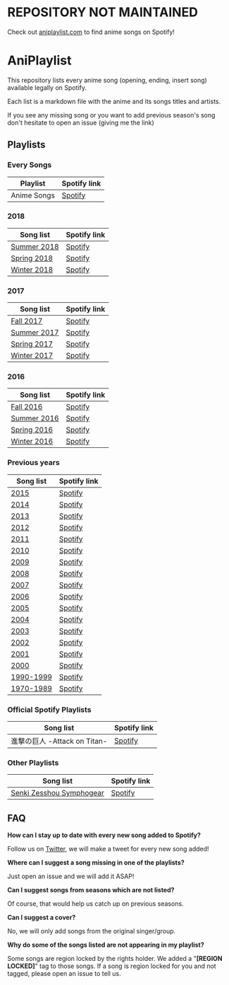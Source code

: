 # REPOSITORY NOT MAINTAINED

Check out [aniplaylist.com](https://aniplaylist.com) to find anime songs on Spotify!


# AniPlaylist

This repository lists every anime song (opening, ending, insert song) available legally on Spotify. 

Each list is a markdown file with the anime and its songs titles and artists.

If you see any missing song or you want to add previous season's song don't hesitate to open an issue (giving me the link)

## Playlists

### Every Songs

| Playlist  | Spotify link |
| ---------- | ------------ |
| Anime Songs | [Spotify](https://open.spotify.com/user/fz230568w0ccmom2dg3zvxq1h/playlist/0Bzo4KDACIspridcjsNXkA?si=V92SEbfxT6iwCVy3WOQijg) |


### 2018
| Song list  | Spotify link |
| ---------- | ------------ |
| [Summer 2018](2018/03-summer-2018.md) | [Spotify](https://open.spotify.com/user/fz230568w0ccmom2dg3zvxq1h/playlist/3NNKsuuPHMF2HGZsT10M6y) |
| [Spring 2018](2018/02-spring-2018.md) | [Spotify](https://open.spotify.com/user/fz230568w0ccmom2dg3zvxq1h/playlist/3sfN5Q4d0EJj7LrIhp0Fpx) |
| [Winter 2018](2018/01-winter-2018.md) | [Spotify](https://open.spotify.com/user/fz230568w0ccmom2dg3zvxq1h/playlist/5IZtmxmFIX0Ml3ONhOSeXK) |

### 2017
| Song list  | Spotify link |
| ---------- | ------------ |
| [Fall 2017](2017/04-fall-2017.md) | [Spotify](https://open.spotify.com/user/fz230568w0ccmom2dg3zvxq1h/playlist/1zK9Fji4tXSVuzhjpcCF1Y) | 
| [Summer 2017](2017/03-summer-2017.md) | [Spotify](https://open.spotify.com/user/fz230568w0ccmom2dg3zvxq1h/playlist/6z5sf94CtFgHFLgzM4Zuci) | 
| [Spring 2017](2017/02-spring-2017.md) | [Spotify](https://open.spotify.com/user/fz230568w0ccmom2dg3zvxq1h/playlist/7gp98FtFQ5jr4uv1GDj4L1) | 
| [Winter 2017](2017/01-winter-2017.md) | [Spotify](https://open.spotify.com/user/fz230568w0ccmom2dg3zvxq1h/playlist/6o2jjsEGMEVA07lTOZ9I3P) | 

### 2016

| Song list  | Spotify link |
| ---------- | ------------ |
| [Fall 2016](2016/04-fall-2016.md) | [Spotify](https://open.spotify.com/user/fz230568w0ccmom2dg3zvxq1h/playlist/0zDe7p2LbbLMRtCJu9tnFI) |
| [Summer 2016](2016/03-summer-2016.md)  | [Spotify](https://open.spotify.com/user/fz230568w0ccmom2dg3zvxq1h/playlist/377p4Nxg25TJUxuI1nvjsB) |
| [Spring 2016](2016/02-spring-2016.md)  | [Spotify](https://open.spotify.com/user/fz230568w0ccmom2dg3zvxq1h/playlist/0f3DlkFQ3xYT6gf1sQnMH0) |
| [Winter 2016](2016/01-winter-2016.md)  | [Spotify](https://open.spotify.com/user/fz230568w0ccmom2dg3zvxq1h/playlist/5BitUwdvLSUkao8ebAccer) |

### Previous years

| Song list  | Spotify link |
| ---------- | ------------ |
| [2015](2015/2015.md)  | [Spotify](https://open.spotify.com/user/fz230568w0ccmom2dg3zvxq1h/playlist/6P8tZuYo14YFOIDBEF1cgC) |
| [2014](2014/2014.md)  | [Spotify](https://open.spotify.com/user/fz230568w0ccmom2dg3zvxq1h/playlist/2PzPE0RWIMVBEyGSYLCALZ) |
| [2013](2013/2013.md)  | [Spotify](https://open.spotify.com/user/fz230568w0ccmom2dg3zvxq1h/playlist/3kA3G7inbL2qeNqw6hkfsA) |
| [2012](2012/2012.md)  | [Spotify](https://open.spotify.com/user/fz230568w0ccmom2dg3zvxq1h/playlist/5l5Cll6B2hI4TKrB7k3ujv) |
| [2011](2011/2011.md)  | [Spotify](https://open.spotify.com/user/fz230568w0ccmom2dg3zvxq1h/playlist/1Dak9MxmVd5zJVJQrlNQBS) |
| [2010](2010/2010.md)  | [Spotify](https://open.spotify.com/user/fz230568w0ccmom2dg3zvxq1h/playlist/3lWKoqSb4yyj6xYeDoyAUn) |
| [2009](2009/2009.md)  | [Spotify](https://open.spotify.com/user/fz230568w0ccmom2dg3zvxq1h/playlist/5AKRPdH6o47d268v7KAlAO) |
| [2008](2008/2008.md)  | [Spotify](https://open.spotify.com/user/fz230568w0ccmom2dg3zvxq1h/playlist/6KeF5KzNevmQVRYuxRosRP) |
| [2007](2007/2007.md)  | [Spotify](https://open.spotify.com/user/fz230568w0ccmom2dg3zvxq1h/playlist/40NmtYQuqz21GlFOCBGnhR) |
| [2006](2006/2006.md)  | [Spotify](https://open.spotify.com/user/fz230568w0ccmom2dg3zvxq1h/playlist/4GHCCtCHrARlsjc36W951g) |
| [2005](2005/2005.md)  | [Spotify](https://open.spotify.com/user/fz230568w0ccmom2dg3zvxq1h/playlist/23DJFfXpIU4Ica9194SN6f) |
| [2004](2004/2004.md)  | [Spotify](https://open.spotify.com/user/fz230568w0ccmom2dg3zvxq1h/playlist/1IgTDKX3WqZFJavret9PRD) |
| [2003](2003/2003.md)  | [Spotify](https://open.spotify.com/user/fz230568w0ccmom2dg3zvxq1h/playlist/4CJB7bfYw6EpeY8F5yJvPI) |
| [2002](2002/2002.md)  | [Spotify](https://open.spotify.com/user/fz230568w0ccmom2dg3zvxq1h/playlist/6dEJ2qGx3vVfUFwfUS5kyk) |
| [2001](2001/2001.md)  | [Spotify](https://open.spotify.com/user/fz230568w0ccmom2dg3zvxq1h/playlist/2rv2ND7fCOjv8X6Dx6bWaQ) |
| [2000](2000/2000.md)  | [Spotify](https://open.spotify.com/user/fz230568w0ccmom2dg3zvxq1h/playlist/61eSQoHdiwe46DHBxyY8cM) |
| [1990-1999](1990-1999/1990-1999.md) | [Spotify](https://open.spotify.com/user/fz230568w0ccmom2dg3zvxq1h/playlist/3wwteFRGNiBEDYYgKLZdQC) |
| [1970-1989](1970-1989/1970-1989.md) | [Spotify](https://open.spotify.com/user/fz230568w0ccmom2dg3zvxq1h/playlist/6sYDCCSNTd6og2oLvefJwA) |

### Official Spotify Playlists

| Song list  | Spotify link |
| ---------- | ------------ |
| 進撃の巨人 -Attack on Titan-  | [Spotify](https://open.spotify.com/user/spotify/playlist/37i9dQZF1DWXkVfVmXHa7l?si=V-UF3WtCQDy6Et7yYUYoJA) |

### Other Playlists


| Song list  | Spotify link |
| ---------- | ------------ |
| [Senki Zesshou Symphogear](anime/symphogear.md) | [Spotify](https://open.spotify.com/user/fz230568w0ccmom2dg3zvxq1h/playlist/2zpANzeHf3b9UPwevqhRGD) |


## FAQ 

**How can I stay up to date with every new song added to Spotify?**

Follow us on [Twitter](https://twitter.com/AniPlaylist), we will make a tweet for every new song added!

**Where can I suggest a song missing in one of the playlists?**

Just open an issue and we will add it ASAP!

**Can I suggest songs from seasons which are not listed?**

Of course, that would help us catch up on previous seasons.

**Can I suggest a cover?**

No, we will only add songs from the original singer/group.

**Why do some of the songs listed are not appearing in my playlist?**

Some songs are region locked by the rights holder. We added a "**[REGION LOCKED]**" tag to those songs.
If a song is region locked for you and not tagged, please open an issue to tell us.
